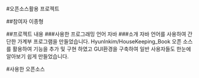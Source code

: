 #오픈소스활용 프로젝트

##참여자
이종형

##프로젝트 내용
###사용한 프로그래밍 언어
자바
###소개
자바 언어를 사용하여 간단한 가계부 프로그램을 만들었습니다. Hyunlnkim/HouseKeeping_Book 오픈 소스를 활용하여 기능을 추가 및 구현 하였고 GUI환경을 구축하여 일반 사용자들도 한눈에 알아보기 쉽게 만들었습니다.

#사용한 오픈소스
